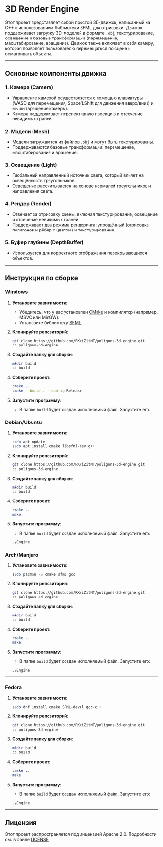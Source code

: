 # 3D Render Engine

Этот проект представляет собой простой 3D-движок, написанный на C++ с использованием библиотеки SFML для отрисовки. Движок поддерживает загрузку 3D-моделей в формате `.obj`, текстурирование, освещение и базовые трансформации (перемещение, масштабирование, вращение). Движок также включает в себя камеру, которая позволяет пользователю перемещаться по сцене и осматривать объекты.

---

## Основные компоненты движка

### 1. **Камера (Camera)**
   - Управление камерой осуществляется с помощью клавиатуры (WASD для перемещения, Space/LShift для движения вверх/вниз) и мыши (вращение камеры).
   - Камера поддерживает перспективную проекцию и отсечение невидимых граней.

### 2. **Модели (Mesh)**
   - Модели загружаются из файлов `.obj` и могут быть текстурированы.
   - Поддерживаются базовые трансформации: перемещение, масштабирование и вращение.

### 3. **Освещение (Light)**
   - Глобальный направленный источник света, который влияет на освещённость треугольников.
   - Освещение рассчитывается на основе нормалей треугольников и направления света.

### 4. **Рендер (Render)**
   - Отвечает за отрисовку сцены, включая текстурирование, освещение и отсечение невидимых граней.
   - Поддерживает два режима рендеринга: упрощённый (отрисовка полигонов и рёбер с цветом) и текстурирование.

### 5. **Буфер глубины (DepthBuffer)**
   - Используется для корректного отображения перекрывающихся объектов.

---

## Инструкция по сборке

### Windows

1. **Установите зависимости**:
   - Убедитесь, что у вас установлен [CMake](https://cmake.org/download/) и компилятор (например, MSVC или MinGW).
   - Установите библиотеку [SFML](https://www.sfml-dev.org/download/sfml/3.0.0/).

2. **Клонируйте репозиторий**:
   ```bash
   git clone https://github.com/RKviZitNT/poligons-3d-engine.git
   cd poligons-3d-engine
   ```

3. **Создайте папку для сборки**:
   ```bash
   mkdir build
   cd build
   ```

4. **Соберите проект**:
   ```bash
   cmake ..
   cmake --build . --config Release
   ```

5. **Запустите программу**:
   - В папке `build` будет создан исполняемый файл. Запустите его.



### Debian/Ubuntu

1. **Установите зависимости**:
   ```bash
   sudo apt update
   sudo apt install cmake libsfml-dev g++
   ```

2. **Клонируйте репозиторий**:
   ```bash
   git clone https://github.com/RKviZitNT/poligons-3d-engine.git
   cd poligons-3d-engine
   ```

3. **Создайте папку для сборки**:
   ```bash
   mkdir build
   cd build
   ```

4. **Соберите проект**:
   ```bash
   cmake ..
   make
   ```

5. **Запустите программу**:
   - В папке `build` будет создан исполняемый файл. Запустите его:
   ```bash
   ./Engine
   ```



### Arch/Manjaro

1. **Установите зависимости**:
   ```bash
   sudo pacman -S cmake sfml gcc
   ```

2. **Клонируйте репозиторий**:
   ```bash
   git clone https://github.com/RKviZitNT/poligons-3d-engine.git
   cd poligons-3d-engine
   ```

3. **Создайте папку для сборки**:
   ```bash
   mkdir build
   cd build
   ```

4. **Соберите проект**:
   ```bash
   cmake ..
   make
   ```

5. **Запустите программу**:
   - В папке `build` будет создан исполняемый файл. Запустите его:
   ```bash
   ./Engine
   ```

---

### Fedora

1. **Установите зависимости**:
   ```bash
   sudo dnf install cmake SFML-devel gcc-c++
   ```

2. **Клонируйте репозиторий**:
   ```bash
   git clone https://github.com/RKviZitNT/poligons-3d-engine.git
   cd poligons-3d-engine
   ```

3. **Создайте папку для сборки**:
   ```bash
   mkdir build
   cd build
   ```

4. **Соберите проект**:
   ```bash
   cmake ..
   make
   ```

5. **Запустите программу**:
   - В папке `build` будет создан исполняемый файл. Запустите его:
   ```bash
   ./Engine
   ```

---

## Лицензия

Этот проект распространяется под лицензией Apache 2.0. Подробности см. в файле [LICENSE](LICENSE).